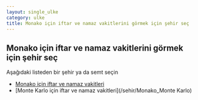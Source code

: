 ```yaml
---
layout: single_ulke
category: ulke
title: Monako için iftar ve namaz vakitlerini görmek için şehir seç
---
```



## Monako için iftar ve namaz vakitlerini görmek için şehir seç

Aşağıdaki listeden bir şehir ya da semt seçin


* [Monako için iftar ve namaz vakitleri](/sehir/Monako_Monako)
* [Monte Karlo için iftar ve namaz vakitleri](/sehir/Monako_Monte Karlo)
